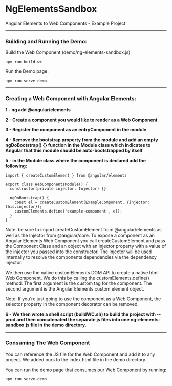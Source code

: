 # NgElementsSandbox

Angular Elements to Web Components - Example Project

---

### Building and Running the Demo:

Build the Web Component (demo/ng-elements-sandbox.js)
```
npm run build-wc
```
Run the Demo page:
```
npm run serve-demo
```

---

### Creating a Web Component with Angular Elements:

**1 - ng add @angular/elements**

**2 - Create a component you would like to render as a Web Component**

**3 - Register the component as an entryComponent in the module**

**4 - Remove the bootstrap property from the module and add an empty ngDoBootstrap() {} function in the Module class which indicates to Angular that this module should be auto-bootstrapped by itself**

**5 - in the Module class where the component is declared add the following:**

  ```
  import { createCustomElement } from @angular/elements
  
  export class WebComponentsModule() {
    constructor(private injector: Injector) {}
    
    ngDoBootstrap() {
      const el = createCustomElement(ExampleComponent, {injector: this.injector});
      customElements.define('example-component', el);
    }
  }
  ```
  
  Note: be sure to import createCustomElement from @angular/elements as well as the Injector from @angular/core.
  To expose a component as an Angular Elements Web Component you call createCustomElement and pass 
  the Component Class and an object with an injector property with a value of the injector you passed into the constructor. 
  The Injector will be used internally to resolve the components dependencies via the dependency injector.
  
  We then use the native customElements DOM API to create a native html Web Component. We do this by calling the customElements.define() method.
  The first argument is the custom tag for the component. The second argument is the Angular Elements custom element object.
  
  Note: If you're just going to use the component as a Web Component, the selector property in the component decorator can be removed.

**6 - We then wrote a shell script (buildWC.sh) to build the project with --prod and then concatenated the separate js files into one ng-elements-sandbox.js file in the demo directory.**

---

### Consuming The Web Component

You can reference the JS file for the Web Component and add it to any project. We added ours to the index.html file in the demo directory.

You can run the demo page that consumes our Web Component by running:
```
npm run serve-demo
```


